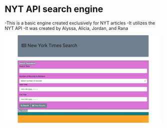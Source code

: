 # NYT API search engine

-This is a basic engine created exclusively for NYT articles
-It utilizes the NYT API
-It was created by Alyssa, Alicia, Jordan, and Rana

![Preview](preview.png)